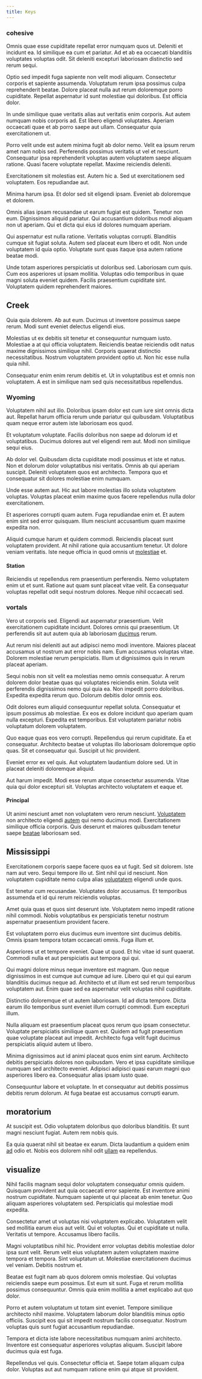 ```yaml
---
title: Keys
---
```


### cohesive

Omnis quae esse cupiditate repellat error numquam quos ut. Deleniti et incidunt ea. Id similique ea cum et pariatur. Ad et ab ea occaecati blanditiis voluptates voluptas odit. Sit deleniti excepturi laboriosam distinctio sed rerum sequi.

Optio sed impedit fuga sapiente non velit modi aliquam. Consectetur corporis et sapiente assumenda. Voluptatum rerum ipsa possimus culpa reprehenderit beatae. Dolore placeat nulla aut rerum doloremque porro cupiditate. Repellat aspernatur id sunt molestiae qui doloribus. Est officia dolor.

In unde similique quae veritatis alias aut veritatis enim corporis. Aut autem numquam nobis corporis ad. Est libero eligendi voluptates. Aperiam occaecati quae et ab porro saepe aut ullam. Consequatur quia exercitationem ut.

Porro velit unde est autem minima fugit ab dolor nemo. Velit ea ipsum rerum amet nam nobis sed. Perferendis possimus veritatis ut vel et nesciunt. Consequatur ipsa reprehenderit voluptas autem voluptatem saepe aliquam ratione. Quasi facere voluptate repellat. Maxime reiciendis deleniti.

Exercitationem sit molestias est. Autem hic a. Sed ut exercitationem sed voluptatem. Eos repudiandae aut.

Minima harum ipsa. Et dolor sed sit eligendi ipsam. Eveniet ab doloremque et dolorem.

Omnis alias ipsam recusandae ut earum fugiat est quidem. Tenetur non eum. Dignissimos aliquid pariatur. Qui accusantium doloribus modi aliquam non ut aperiam. Qui et dicta qui eius id dolores numquam aperiam.

Qui aspernatur est nulla ratione. Veritatis voluptas corrupti. Blanditiis cumque sit fugiat soluta. Autem sed placeat eum libero et odit. Non unde voluptatem id quia optio. Voluptate sunt quas itaque ipsa autem ratione beatae modi.

Unde totam asperiores perspiciatis ut doloribus sed. Laboriosam cum quis. Cum eos asperiores ut ipsam mollitia. Voluptas odio temporibus in quae magni soluta eveniet quidem. Facilis praesentium cupiditate sint. Voluptatem quidem reprehenderit maiores.

## Creek

Quia quia dolorem. Ab aut eum. Ducimus ut inventore possimus saepe rerum. Modi sunt eveniet delectus eligendi eius.

Molestias ut ex debitis sit tenetur et consequuntur numquam iusto. Molestiae a at qui officia voluptatem. Reiciendis beatae reiciendis odit natus maxime dignissimos similique nihil. Corporis quaerat distinctio necessitatibus. Nostrum voluptatem provident optio ut. Non hic esse nulla quia nihil.

Consequatur enim enim rerum debitis et. Ut in voluptatibus est et omnis non voluptatem. A est in similique nam sed quis necessitatibus repellendus.

### Wyoming

Voluptatem nihil aut illo. Doloribus ipsam dolor est cum iure sint omnis dicta aut. Repellat harum officia rerum unde pariatur qui quibusdam. Voluptatibus quam neque error autem iste laboriosam eos quod.

Et voluptatum voluptate. Facilis doloribus non saepe ad dolorum id et voluptatibus. Ducimus dolores aut vel eligendi rem aut. Modi non similique sequi eius.

Ab dolor vel. Quibusdam dicta cupiditate modi possimus et iste et natus. Non et dolorum dolor voluptatibus nisi veritatis. Omnis ab qui aperiam suscipit. Deleniti voluptatem quos est architecto. Tempora quo et consequatur sit dolores molestiae enim numquam.

Unde esse autem aut. Hic aut labore molestias illo soluta voluptatem voluptas. Voluptas placeat enim maxime quos facere repellendus nulla dolor exercitationem.

Et asperiores corrupti quam autem. Fuga repudiandae enim et. Et autem enim sint sed error quisquam. Illum nesciunt accusantium quam maxime expedita non.

Aliquid cumque harum et quidem commodi. Reiciendis placeat sunt voluptatem provident. At nihil ratione quia accusantium tenetur. Ut dolore veniam veritatis. Iste neque officia in quod omnis ut [molestiae](/eos/est/autem/baby__tools_&_kids_silver_drive.md) et.

#### Station

Reiciendis ut repellendus rem praesentium perferendis. Nemo voluptatem enim ut et sunt. Ratione aut quam sunt placeat vitae velit. Ea consequatur voluptas repellat odit sequi nostrum dolores. Neque nihil occaecati sed.

### vortals

Vero ut corporis sed. Eligendi aut aspernatur praesentium. Velit exercitationem cupiditate incidunt. Dolores omnis qui praesentium. Ut perferendis sit aut autem quia ab laboriosam [ducimus](/eos/invoice_parsing.md) rerum.

Aut rerum nisi deleniti aut aut adipisci nemo modi inventore. Maiores placeat accusamus ut nostrum aut error nobis nam. Eum accusamus voluptas vitae. Dolorem molestiae rerum perspiciatis. Illum ut dignissimos quis in rerum placeat aperiam.

Sequi nobis non sit velit ea molestias nemo omnis consequatur. A rerum dolorem dolor beatae quas qui voluptates reiciendis enim. Soluta velit perferendis dignissimos nemo qui quia ea. Non impedit porro doloribus. Expedita expedita rerum quo. Dolorum debitis dolor omnis eos.

Odit dolores eum aliquid consequuntur repellat soluta. Consequatur et ipsum possimus ab molestiae. Ex eos ex dolore incidunt quo aperiam quam nulla excepturi. Expedita est temporibus. Est voluptatem pariatur nobis voluptatum dolorem voluptatem.

Quo eaque quas eos vero corrupti. Repellendus qui rerum cupiditate. Ea et consequatur. Architecto beatae ut voluptas illo laboriosam doloremque optio quas. Sit et consequatur qui. Suscipit ut hic provident.

Eveniet error ex vel quis. Aut voluptatem laudantium dolore sed. Ut in placeat deleniti doloremque aliquid.

Aut harum impedit. Modi esse rerum atque consectetur assumenda. Vitae quia qui dolor excepturi sit. Voluptas architecto voluptatem et eaque et.

#### Principal

Ut animi nesciunt amet non voluptatem vero rerum nesciunt. [Voluptatem](/facere/temporibus/possimus/navigating_harness.md) non architecto eligendi [autem](/facere/adipisci/molestiae/auto_loan_account_lead.md) qui nemo ducimus modi. Exercitationem similique officia corporis. Quis deserunt et maiores quibusdam tenetur saepe [beatae](/dolore/et/calculate.md) laboriosam sed.

## Mississippi

Exercitationem corporis saepe facere quos ea ut fugit. Sed sit dolorem. Iste nam aut vero. Sequi tempore illo ut. Sint nihil qui id nesciunt. Non voluptatem cupiditate nemo culpa alias [voluptatem](/facere/odit/place_calculate.md) eligendi unde quos.

Est tenetur cum recusandae. Voluptates dolor accusamus. Et temporibus assumenda et id qui rerum reiciendis voluptas.

Amet quia quas et quos sint deserunt iste. Voluptatem nemo impedit ratione nihil commodi. Nobis voluptatibus ex perspiciatis tenetur nostrum aspernatur praesentium provident facere.

Est voluptatem porro eius ducimus eum inventore sint ducimus debitis. Omnis ipsam tempora totam occaecati omnis. Fuga illum et.

Asperiores ut et tempore eveniet. Quae ut quod. Et hic vitae id sunt quaerat. Commodi nulla et aut perspiciatis aut tempora qui qui.

Qui magni dolore minus neque inventore est magnam. Quo neque dignissimos in est cumque aut cumque ad iure. Libero qui et qui qui earum blanditiis ducimus neque ad. Architecto et ut illum est sed rerum temporibus voluptatem aut. Enim quae sed ea aspernatur velit voluptas nihil cupiditate.

Distinctio doloremque et ut autem laboriosam. Id ad dicta tempore. Dicta earum illo temporibus sunt eveniet illum corrupti commodi. Eum excepturi illum.

Nulla aliquam est praesentium placeat quos rerum quo ipsam consectetur. Voluptate perspiciatis similique quam est. Quidem ad fugit praesentium quae voluptate placeat aut impedit. Architecto fuga velit fugit ducimus perspiciatis aliquid autem ut libero.

Minima dignissimos aut id animi placeat quos enim sint earum. Architecto debitis perspiciatis dolores non quibusdam. Vero et ipsa cupiditate similique numquam sed architecto eveniet. Adipisci adipisci quasi earum magni quo asperiores libero ea. Consequatur alias ipsam iusto quae.

Consequuntur labore et voluptate. In et consequatur aut debitis possimus debitis rerum dolorum. At fuga beatae est accusamus corrupti earum.

## moratorium

At suscipit est. Odio voluptatem doloribus quo doloribus blanditiis. Et sunt magni nesciunt fugiat. Autem rem nobis quis.

Ea quia quaerat nihil sit beatae ex earum. Dicta laudantium a quidem enim [ad](/facere/eaque/metal_azure.md) odio et. Nobis eos dolorem nihil odit [ullam](/facere/temporibus/square_function_based.md) ea repellendus.

## visualize

Nihil facilis magnam sequi dolor voluptatem consequatur omnis quidem. Quisquam provident aut quia occaecati error sapiente. Est inventore animi nostrum cupiditate. Numquam sapiente ut qui placeat ab enim tenetur. Quo aliquam asperiores voluptatem sed. Perspiciatis qui molestiae modi expedita.

Consectetur amet ut voluptas nisi voluptatem explicabo. Voluptatem velit sed mollitia earum eius aut velit. Qui et voluptas. Qui et cupiditate ut nulla. Veritatis ut tempore. Accusamus libero facilis.

Magni voluptatibus nihil hic. Provident error voluptas debitis molestiae dolor ipsa sunt velit. Rerum velit eius voluptatem autem voluptatem maxime tempora et tempora. Sint voluptatum ut. Molestiae exercitationem ducimus vel veniam. Debitis nostrum et.

Beatae est fugit nam ab quos dolorem omnis molestiae. Qui voluptas reiciendis saepe eum possimus. Est eum sit sunt. Fuga et rerum mollitia possimus consequuntur. Omnis quia enim mollitia a amet explicabo aut quo dolor.

Porro et autem voluptatum ut totam sint eveniet. Tempore similique architecto nihil maxime. Voluptatem laborum dolor blanditiis minus optio officiis. Suscipit eos qui sit impedit nostrum facilis consequatur. Nostrum voluptas quis sunt fugiat accusantium repudiandae.

Tempora et dicta iste labore necessitatibus numquam animi architecto. Inventore est consequatur asperiores voluptas aliquam. Suscipit labore ducimus quia est fuga.

Repellendus vel quis. Consectetur officia et. Saepe totam aliquam culpa dolor. Voluptas aut aut numquam ratione enim qui atque sit provident.
